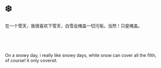 # ❄️

在一个雪天，我很喜欢下雪天，白雪会掩盖一切污垢，当然！只是掩盖。

<br>
<br>
<br>

On a snowy day, i really like snowy days, white snow can cover all the filth, of course! it only coversit.